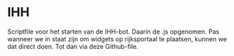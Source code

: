 # IHH
Scriptfile voor het starten van de IHH-bot. Daarin de .js opgenomen. Pas wanneer we in staat zijn om widgets op rijksportaal te plaatsen, kunnen we dat direct doen. Tot dan via deze Github-file.
